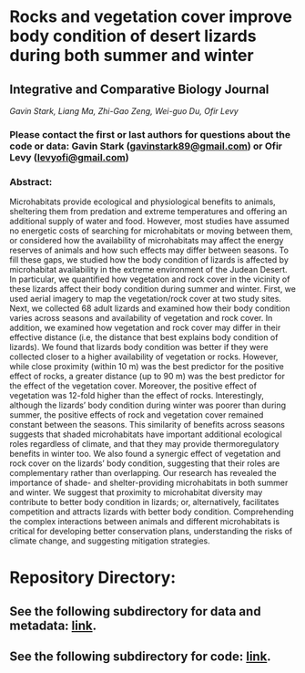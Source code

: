 # **Rocks and vegetation cover improve body condition of desert lizards during both summer and winter**

## **Integrative and Comparative Biology Journal**

_Gavin Stark, Liang Ma, Zhi-Gao Zeng, Wei-guo Du, Ofir Levy_

### Please contact the first or last authors for questions about the code or data: Gavin Stark (gavinstark89@gmail.com) or Ofir Levy (levyofi@gmail.com)


### **Abstract**:
Microhabitats provide ecological and physiological benefits to animals, sheltering them from predation and extreme temperatures and offering an additional supply of water and food. However, most studies have assumed no energetic costs of searching for microhabitats or moving between them, or considered how the availability of microhabitats may affect the energy reserves of animals and how such effects may differ between seasons. To fill these gaps, we studied how the body condition of lizards is affected by microhabitat availability in the extreme environment of the Judean Desert. In particular, we quantified how vegetation and rock cover in the vicinity of these lizards affect their body condition during summer and winter. First, we used aerial imagery to map the vegetation/rock cover at two study sites. Next, we collected 68 adult lizards and examined how their body condition varies across seasons and availability of vegetation and rock cover. In addition, we examined how vegetation and rock cover may differ in their effective distance (i.e, the distance that best explains body condition of lizards). We found that lizards body condition was better if they were collected closer to a higher availability of vegetation or rocks. However, while close proximity (within 10 m) was the best predictor for the positive effect of rocks, a greater distance (up to 90 m) was the best predictor for the effect of the vegetation cover. Moreover, the positive effect of vegetation was 12-fold higher than the effect of rocks. Interestingly, although the lizards’ body condition during winter was poorer than during summer, the positive effects of rock and vegetation cover remained constant between the seasons. This similarity of benefits across seasons suggests that shaded microhabitats have important additional ecological roles regardless of climate, and that they may provide thermoregulatory benefits in winter too. We also found a synergic effect of vegetation and rock cover on the lizards’ body condition, suggesting that their roles are complementary rather than overlapping. Our research has revealed the importance of shade- and shelter-providing microhabitats in both summer and winter. We suggest that proximity to microhabitat diversity may contribute to better body condition in lizards; or, alternatively, facilitates competition and attracts lizards with better body condition. Comprehending the complex interactions between animals and different microhabitats is critical for developing better conservation plans, understanding the risks of climate change, and suggesting mitigation strategies.

# **Repository Directory**:
## See the following subdirectory for data and metadata: [link](https://github.com/levyofi/Stark_et_al_ICB_2022/tree/main/Data).

## See the following subdirectory for code: [link](https://github.com/levyofi/Stark_et_al_ICB_2022/tree/main/Code).

